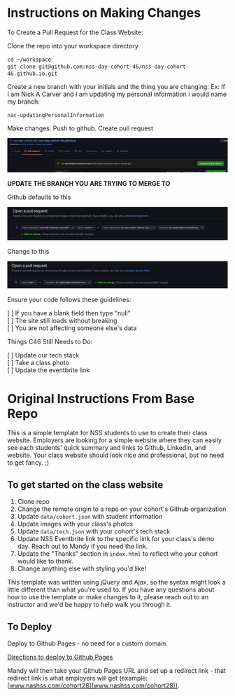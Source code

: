 # Instructions on Making Changes

To Create a Pull Request for the Class Website:

Clone the repo into your workspace directory
```
cd ~/workspace
git clone git@github.com:nss-day-cohort-46/nss-day-cohort-46.github.io.git
```
Create a new branch with your initials and the thing you are changing:
Ex: If I am Nick A Carver and I am updating my personal information i would name my branch:
```
nac-updatingPersonalInformation
```
Make changes.
Push to github.
Create pull request

<img src="./images/pullRequestInstructions/createPullRequest.png" alt="Original Github Setup" />

<strong>UPDATE THE BRANCH YOU ARE TRYING TO MERGE TO</strong>

Github defaults to this

<img src="./images/pullRequestInstructions/OriginalBranchSetup.png" alt="Original Github Setup" />

Change to this

<img src="./images/pullRequestInstructions/UpdatedBranchSetup.png" alt="Original Github Setup" />

Ensure your code follows these guidelines:

[ ] If you have a blank field then type "null" <br>
[ ] The site still loads without breaking<br>
[ ] You are not affecting someone else's data

Things C46 Still Needs to Do:

[ ] Update our tech stack <br>
[ ] Take a class photo <br>
[ ] Update the eventbrite link


# Original Instructions From Base Repo

This is a simple template for NSS students to use to create their class website. Employers are looking for a simple website where they can easily see each students' quick summary and links to Github, LinkedIn, and website. Your class website should look nice and professional, but no need to get fancy. ;)

## To get started on the class website

1. Clone repo
1. Change the remote origin to a repo on your cohort's Github organization
1. Update `data/cohort.json` with student information
1. Update images with your class's photos
1. Update `data/tech.json` with your cohort's tech stack
1. Update NSS Eventbrite link to the specific link for your class's demo day. Reach out to Mandy if you need the link.
1. Update the "Thanks" section in `index.html` to reflect who your cohort would like to thank.
1. Change anything else with styling you'd like!

This template was written using jQuery and Ajax, so the syntax might look a little different than what you're used to. If you have any questions about how to use the template or make changes to it, please reach out to an instructor and we'd be happy to help walk you through it.

## To Deploy

Deploy to Github Pages - no need for a custom domain.

[Directions to deploy to Github Pages](https://www.codecademy.com/articles/f1-u3-github-pages)

Mandy will then take your Github Pages URL and set up a redirect link - that redirect link is what employers will get (example: [www.nashss.com/cohort28](www.nashss.com/cohort28)). 